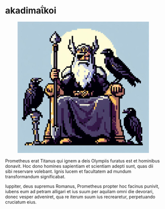 # akadima&#912;koi

<figure><img src="./img/odin.jpeg" alt=""><figcaption></figcaption></figure>

Prometheus erat Titanus qui ignem a deis Olympiis furatus est et hominibus donavit. Hoc dono homines sapientiam et scientiam adepti sunt, quas dii sibi reservare volebant. Ignis lucem et facultatem ad mundum transformandum significabat.

Iuppiter, deus supremus Romanus, Prometheus propter hoc facinus punivit, iubens eum ad petram alligari et ius suum per aquilam omni die devorari, donec vesper adveniret, qua re iterum suum ius recrearetur, perpetuando cruciatum eius.
